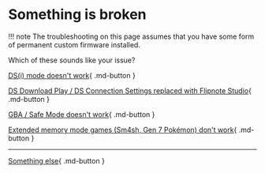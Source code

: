 # Something is broken

!!! note
	The troubleshooting on this page assumes that you have some form of permanent custom firmware installed.
 
Which of these sounds like your issue?

[DS(i) mode doesn't work](/troubleshoot/issue/cfw/twl){ .md-button }

[DS Download Play / DS Connection Settings replaced with Flipnote Studio](/troubleshoot/issue/cfw/twl){ .md-button }

[GBA / Safe Mode doesn't work](/troubleshoot/issue/cfw/old){ .md-button }

[Extended memory mode games (Sm4sh, Gen 7 Pokémon) don't work](/troubleshoot/issue/cfw/ext){ .md-button }

---

[Something else](/troubleshoot/issue/unknown){ .md-button }